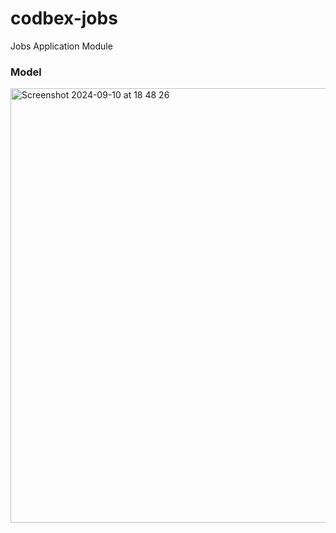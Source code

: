 # codbex-jobs
Jobs Application Module

### Model
<img width="695" alt="Screenshot 2024-09-10 at 18 48 26" src="https://github.com/user-attachments/assets/96427ba3-a9f6-4741-aaa0-7364d842aa6c">

